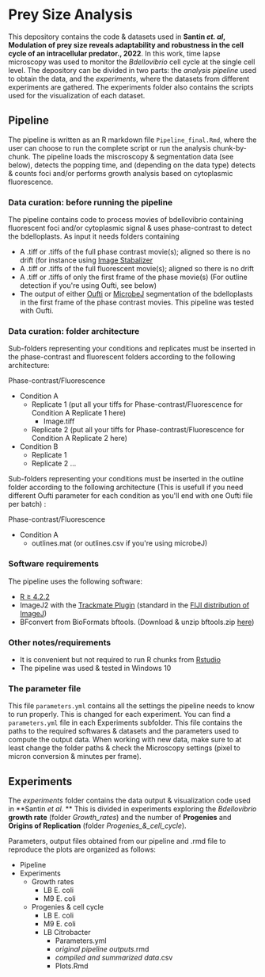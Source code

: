 # Prey Size Analysis

This depository contains the code & datasets used in **Santin *et. al*,  Modulation of prey size reveals adaptability and robustness in the cell cycle of an intracellular predator., 2022**. In this work, time lapse microscopy was used to monitor the *Bdellovibrio* cell cycle at the single cell level. The depository can be divided in two parts: the *analysis pipeline* used to obtain the data, and the *experiments*, where the datasets from different experiments are gathered. The experiments folder also contains the scripts used for the visualization of each dataset.

## Pipeline

The pipeline is written as an R markdown file `Pipeline_final.Rmd`, where the user can choose to run the complete script or run the analysis chunk-by-chunk. The pipeline loads the miscroscopy & segmentation data (see below), detects the popping time, and (depending on the data type) detects & counts foci and/or performs growth analysis based on cytoplasmic fluorescence.

### Data curation: before running the pipeline

The pipeline contains code to process movies of bdellovibrio containing fluorescent foci and/or cytoplasmic signal & uses phase-contrast to detect the bdelloplasts. As input it needs folders containing


* A .tiff or .tiffs of the full phase contrast movie(s); aligned so there is no drift (for instance using [Image Stabalizer](https://imagej.net/plugins/image-stabilizer)
* A .tiff or .tiffs of the full fluorescent movie(s); aligned so there is no drift 
* A .tiff or .tiffs of only the first frame of the phase movie(s) (For outline detection if you're using Oufti, see below)
* The output of either [Oufti](www.oufti.org) or [MicrobeJ](https://microbej.com) segmentation of the bdelloplasts in the first frame of the phase contrast movies. This pipeline was tested with Oufti.

### Data curation: folder architecture

Sub-folders representing your conditions and replicates must be inserted in the phase-contrast and fluorescent folders according to the following architecture:

Phase-contrast/Fluorescence
  - Condition A
    - Replicate 1 (put all your tiffs for Phase-contrast/Fluorescence for Condition A Replicate 1 here)
      - Image.tiff
    - Replicate 2 (put all your tiffs for Phase-contrast/Fluorescence for Condition A Replicate 2 here)
  - Condition B
    - Replicate 1
    - Replicate 2
...


Sub-folders representing your conditions must be inserted in the outline folder according to the following architecture (This is usefull if you need different Oufti parameter for each condition as you'll end with one Oufti file per batch) :

Phase-contrast/Fluorescence
  - Condition A
    - outlines.mat (or outlines.csv if you're using microbeJ)

### Software requirements

The pipeline uses the following software:

* [R ≥ 4.2.2](https://cran.r-project.org)
* ImageJ2 with the [Trackmate Plugin](https://imagej.net/plugins/trackmate/) (standard in the [FIJI distribution of ImageJ](https://imagej.net/software/fiji/))
* BFconvert from BioFormats bftools. (Download & unzip bftools.zip [here](https://downloads.openmicroscopy.org/bio-formats/5.5.2/artifacts/bftools.zip))

### Other notes/requirements

* It is convenient but not required to run R chunks from [Rstudio](https://posit.co/products/open-source/rstudio/)
* The pipeline was used & tested in Windows 10

### The parameter file

This file `parameters.yml` contains all the settings the pipeline needs to know to run properly. This is changed for each experiment. You can find a `parameters.yml` file in each Experiments subfolder. This file contains the paths to the required softwares & datasets and the parameters used to compute the output data. When working with new data, make sure to at least change the folder paths & check the Microscopy settings (pixel to micron conversion & minutes per frame).

## Experiments

The *experiments* folder contains the data output & visualization code used in **Santin *et al.* ** This is divided in experiments exploring the *Bdellovibrio* **growth rate** (folder *Growth_rates*) and the number of **Progenies** and **Origins of Replication** (folder *Progenies_&_cell_cycle*). 

Parameters, output files obtained from our pipeline and .rmd file to reproduce the plots are organized as follows:

- Pipeline
- Experiments
  - Growth rates
    - LB E. coli
    - M9 E. coli
  - Progenies & cell cycle
    - LB E. coli
    - M9 E. coli
    - LB Citrobacter
      - Parameters.yml
      - *original pipeline outputs*.rmd
      - *compiled and summarized data*.csv
      - Plots.Rmd
    
    

